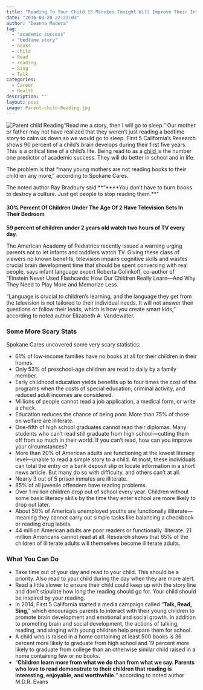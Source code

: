 ```yaml
---
title: "Reading To Your Child 15 Minutes Tonight Will Improve Their Intelligence"
date: "2016-03-20 22:23:03"
author: "Deanna Madera"
tag:
  - "academic success"
  - "bedtime story"
  - books
  - child
  - Read
  - reading
  - Sing
  - Talk
categories:
  - Career
  - Health
description: ""
layout: post
image: Parent-child-Reading.jpg
---
```


![Parent child Reading](http://mt2.wpengine.com/wp-content/uploads/2015/07/Parent-child-Reading.jpg)“Read me a story, then I will go to sleep.” Our mother or father may not have realized that they weren’t just reading a bedtime story to calm us down so we would go to sleep. First 5 California’s Research shows 90 percent of a child’s brain develops during their first five years. This is a critical time of a child’s life. Being read to as a [child ](/4-ways-save-money-child-care)is the number one predictor of academic success. They will do better in school and in life.

The problem is that “many young mothers are not reading books to their children any more,” according to Spokane Cares.

The noted author Ray Bradbury said **“\*\***You don’t have to burn books to destroy a culture. Just get people to stop reading them.\*\*”

#### 30% Percent Of Children Under The Age Of 2 Have Television Sets In Their Bedroom

**59 percent of children under 2 years old watch two hours of TV every day**.

The American Academy of Pediatrics recently issued a warning urging parents not to let infants and toddlers watch TV. Giving these class of viewers no known benefits, television impairs cognitive skills and wastes crucial brain development time that should be spent conversing with real people, says infant language expert Roberta Golinkoff, co-author of “Einstein Never Used Flashcards: How Our Children Really Learn—And Why They Need to Play More and Memorize Less.

“Language is crucial to children’s learning, and the language they get from the television is not tailored to their individual needs. It will not answer their questions or follow their leads, which is how you create smart kids,” according to noted author Elizabeth A. Vandewater.

### Some More Scary Stats

Spokane Cares uncovered some very scary statistics:

- 61% of low-income families have no books at all for their children in their homes.
- Only 53% of preschool-age children are read to daily by a family member.
- Early childhood education yields benefits up to four times the cost of the programs when the costs of special education, criminal activity, and reduced adult incomes are considered.
- Millions of people cannot read a job application, a medical form, or write a check.
- Education reduces the chance of being poor. More than 75% of those on welfare are illiterate.
- One-fifth of high school graduates cannot read their diplomas. Many students who can’t read still graduate from high school—cutting them off from so much in their world. If you can’t read, how can you improve your circumstances?
- More than 20% of American adults are functioning at the lowest literacy level—unable to read a simple story to a child. At most, these individuals can total the entry on a bank deposit slip or locate information in a short news article. But many do so with difficulty, and others can’t at all.
- Nearly 3 out of 5 prison inmates are illiterate.
- 85% of all juvenile offenders have reading problems.
- Over 1 million children drop out of school every year. Children without some basic literacy skills by the time they enter school are more likely to drop out later.
- About 50% of America’s unemployed youths are functionally illiterate—meaning they cannot carry out simple tasks like balancing a checkbook or reading drug labels.
- 44 million American adults are poor readers or functionally illiterate. 21 million Americans cannot read at all. Research shows that 65% of the children of illiterate adults will themselves become illiterate adults.

### What You Can Do

- Take time out of your day and read to your child. This should be a priority. Also read to your child during the day when they are more alert.
- Read a little slower to ensure their child could keep up with the story line and don’t stipulate how long the reading should go for. Your child should be inspired by your reading.
- In 2014, First 5 California started a media campaign called “**Talk, Read, Sing**,” which encourages parents to interact with their young children to promote brain development and emotional and social growth. In addition to promoting brain and social development, the actions of talking, reading, and singing with young children help prepare them for school.
- A child who is raised in a home containing at least 500 books is 36 percent more likely to graduate from high school and 19 percent more likely to graduate from college than an otherwise similar child raised in a home containing few or no books.
- “**Children learn more from what we do than from what we say. Parents who love to read demonstrate to their children that reading is interesting, enjoyable, and worthwhile.**” according to noted author M.D.R. Evans
